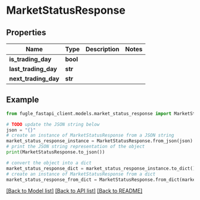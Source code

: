 # MarketStatusResponse


## Properties

Name | Type | Description | Notes
------------ | ------------- | ------------- | -------------
**is_trading_day** | **bool** |  | 
**last_trading_day** | **str** |  | 
**next_trading_day** | **str** |  | 

## Example

```python
from fugle_fastapi_client.models.market_status_response import MarketStatusResponse

# TODO update the JSON string below
json = "{}"
# create an instance of MarketStatusResponse from a JSON string
market_status_response_instance = MarketStatusResponse.from_json(json)
# print the JSON string representation of the object
print(MarketStatusResponse.to_json())

# convert the object into a dict
market_status_response_dict = market_status_response_instance.to_dict()
# create an instance of MarketStatusResponse from a dict
market_status_response_from_dict = MarketStatusResponse.from_dict(market_status_response_dict)
```
[[Back to Model list]](../README.md#documentation-for-models) [[Back to API list]](../README.md#documentation-for-api-endpoints) [[Back to README]](../README.md)


